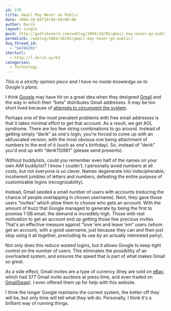 ```yaml
---
id: 170
title: Gmail May Never Go Public
date: 2004-10-05T10:04:09+00:00
author: Derik
layout: single
guid: http://godlikenerd.com/weblog/2004/10/05/gmail-may-never-go-public/
permalink: /weblog/2004/10/05/gmail-may-never-go-public/
dsq_thread_id:
  - "64766265"
shorturl:
  - http://l.derik.us/63
categories:
  - Technology
---
```

_This is a strictly opinion piece and I have no inside knowledge as to Google's plans._

I think [Google](http://www.google.com) may have hit on a great idea when they designed [Gmail](http://www.gmail.com) and the way in which their &#8220;beta&#8221; distributes Gmail addresses. It may be too short lived because of [attempts to circumvent the system](http://www.spreadfirefox.com/?q=node/view/1443).

Perhaps one of the most prevalent problems with free email addresses is that it takes minimal effort to get that account. As a result, we get AOL syndrome. There are too few string combinations to go around. Instead of getting simply &#8220;derik&#8221; as one's login, you're forced to come up with an obfuscated version, with the most obvious one being attachment of numbers to the end of it (such as one's birthday). So, instead of &#8220;derik&#8221; you'd end up with &#8220;derik112881&#8221; (please send presents).

Without buddylists, could you remember even half of the names on your own AIM buddylist? I know I couldn't. I personally avoid numbers at all costs, but not everyone is so clever. Names degenerate into indecipherable, incoherent jumbles of letters and numbers, defeating the entire purpose of customizable logins (recognizability).

Instead, Gmail seeded a small number of users with accounts (reducing the chance of people overlapping in chosen username). Next, they gave those users &#8220;invites&#8221; which allow them to choose who gets an account. With the amount of buzz that Google managed to generate by being the first to promise 1 GB email, the demand is incredibly high. Those with real motivation to get an account end up getting those few precious invites. That's an effective measure against &#8220;love 'em and leave 'em&#8221; users (whom get an account, with a good username, just because they can and then just stop using it all together, precluding its use by an actually interested party).

Not only does this reduce wasted logins, but it allows Google to keep tight control on the number of users. This eliminates the possibility of an overloaded system, and ensures the speed that is part of what makes Gmail so great.

As a side effect, Gmail invites are a type of currency (they are sold on [eBay](http://search.ebay.com/gmail-invite_W0QQsofocusZbsQQsbrftogZ1QQsojsZ1QQfromZR10QQsotrZ2QQcoactionZcompareQQcopagenumZ1QQcoentrypageZsearch), which had 377 Gmail invite auctions at press time, and even traded on [GmailSwap](http://www.gmailswap.com)). I even offered them up for help with this website.

I think the longer Google maintains the current system, the better off they will be, but only time will tell what they will do. Personally, I think it's a brilliant way of running things.